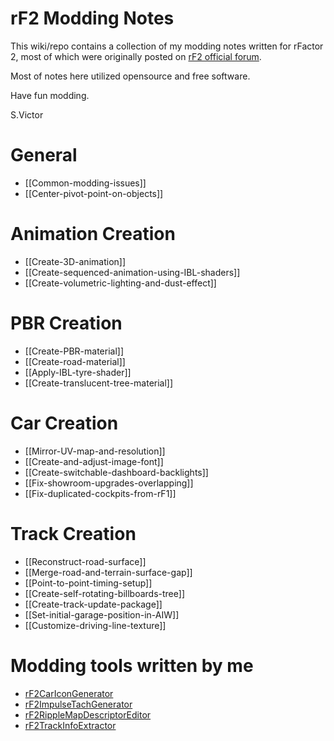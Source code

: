 # rF2 Modding Notes

This wiki/repo contains a collection of my modding notes written for rFactor 2, most of which were originally posted on [rF2 official forum](https://forum.studio-397.com/index.php?threads/my-modding-notes-using-opensource-free-software.70938/).

Most of notes here utilized opensource and free software.

Have fun modding.

S.Victor

# General
* [[Common-modding-issues]]
* [[Center-pivot-point-on-objects]]

# Animation Creation
* [[Create-3D-animation]]
* [[Create-sequenced-animation-using-IBL-shaders]]
* [[Create-volumetric-lighting-and-dust-effect]]

# PBR Creation
* [[Create-PBR-material]]
* [[Create-road-material]]
* [[Apply-IBL-tyre-shader]]
* [[Create-translucent-tree-material]]

# Car Creation
* [[Mirror-UV-map-and-resolution]]
* [[Create-and-adjust-image-font]]
* [[Create-switchable-dashboard-backlights]]
* [[Fix-showroom-upgrades-overlapping]]
* [[Fix-duplicated-cockpits-from-rF1]]

# Track Creation
* [[Reconstruct-road-surface]]
* [[Merge-road-and-terrain-surface-gap]]
* [[Point-to-point-timing-setup]]
* [[Create-self-rotating-billboards-tree]]
* [[Create-track-update-package]]
* [[Set-initial-garage-position-in-AIW]]
* [[Customize-driving-line-texture]]

# Modding tools written by me
* [rF2CarIconGenerator](https://github.com/s-victor/rF2CarIconGenerator)
* [rF2ImpulseTachGenerator](https://github.com/s-victor/rF2ImpulseTachGenerator)
* [rF2RippleMapDescriptorEditor](https://github.com/s-victor/rF2RippleMapDescriptorEditor)
* [rF2TrackInfoExtractor](https://github.com/s-victor/rF2TrackInfoExtractor)